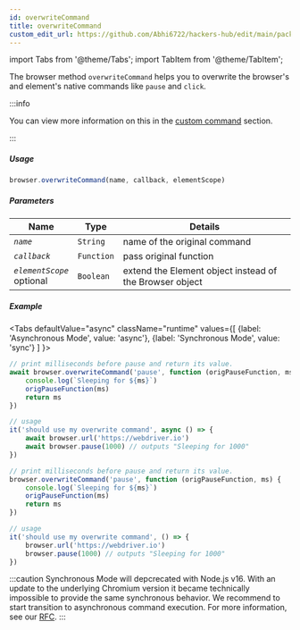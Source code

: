 ```yaml
---
id: overwriteCommand
title: overwriteCommand
custom_edit_url: https://github.com/Abhi6722/hackers-hub/edit/main/packages/webdriverio/src/commands/browser/overwriteCommand.ts
---
```


import Tabs from '@theme/Tabs';
import TabItem from '@theme/TabItem';

The browser method `overwriteCommand` helps you to overwrite the browser's and element's native commands like `pause` and `click`.

:::info

You can view more information on this in the [custom command](/docs/customcommands#overwriting-native-commands) section.

:::

##### Usage

```js
browser.overwriteCommand(name, callback, elementScope)
```

##### Parameters

| Name | Type | Details |
| ---- | ---- | ------- |
| <code><var>name</var></code> | <code>String</code> | name of the original command |
| <code><var>callback</var></code> | <code>Function</code> | pass original function |
| <code><var>elementScope</var></code><br /><span class="label labelWarning">optional</span> | <code>Boolean</code> | extend the Element object instead of the Browser object |

##### Example
<Tabs
defaultValue="async"
className="runtime"
values={[
{label: 'Asynchronous Mode', value: 'async'},
{label: 'Synchronous Mode', value: 'sync'}
]
}>
<TabItem value="async">

```js title="execute.js"
// print milliseconds before pause and return its value.
await browser.overwriteCommand('pause', function (origPauseFunction, ms) {
    console.log(`Sleeping for ${ms}`)
    origPauseFunction(ms)
    return ms
})

// usage
it('should use my overwrite command', async () => {
    await browser.url('https://webdriver.io')
    await browser.pause(1000) // outputs "Sleeping for 1000"
})
```

</TabItem>
<TabItem value="sync">

```js title="execute.js"
// print milliseconds before pause and return its value.
browser.overwriteCommand('pause', function (origPauseFunction, ms) {
    console.log(`Sleeping for ${ms}`)
    origPauseFunction(ms)
    return ms
})

// usage
it('should use my overwrite command', () => {
    browser.url('https://webdriver.io')
    browser.pause(1000) // outputs "Sleeping for 1000"
})
```

:::caution
Synchronous Mode will depcrecated with Node.js v16. With an update to the
underlying Chromium version it became technically impossible to provide the
same synchronous behavior. We recommend to start transition to asynchronous
command execution. For more information, see our <a href="https://github.com/webdriverio/webdriverio/discussions/6702">RFC</a>.
:::
</TabItem>
</Tabs>

